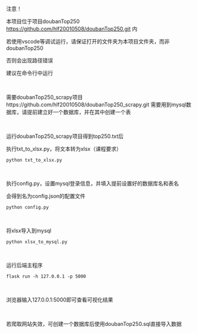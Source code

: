 注意！

本项目位于项目doubanTop250 https://github.com/hlf20010508/doubanTop250.git 内

若使用vscode等调试运行，请保证打开的文件夹为本项目文件夹，而非doubanTop250

否则会出现路径错误

建议在命令行中运行

<br/>

需要doubanTop250_scrapy项目https://github.com/hlf20010508/doubanTop250_scrapy.git
需要用到mysql数据库，请提前建立好一个数据库，并在其中创建一个表

<br/>

运行doubanTop250_scrapy项目得到top250.txt后

执行txt_to_xlsx.py，将文本转为xlsx（课程要求）
```
python txt_to_xlsx.py
```
<br/>

执行config.py，设置mysql登录信息，并填入提前设置好的数据库名和表名

会得到名为config.json的配置文件
```
python config.py
```

<br/>

将xlsx导入到mysql
```
python xlsx_to_mysql.py
```

<br/>

运行后端主程序
```
flask run -h 127.0.0.1 -p 5000
```

<br/>

浏览器输入127.0.0.1:5000即可查看可视化结果

<br/>

若爬取网站失效，可创建一个数据库后使用doubanTop250.sql直接导入数据
